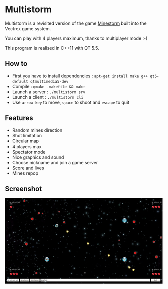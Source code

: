 # Multistorm

Multistorm is a revisited version of the game [Minestorm](https://www.wikiwand.com/en/Mine_Storm) built into the Vectrex game system.

You can play with 4 players maximum, thanks to multiplayer mode :-)

This program is realised in C++11 with QT 5.5.

## How to

  - First you have to install dependencies : ```apt-get install make g++ qt5-default qtmultimedia5-dev```
  - Compile : ```qmake -makefile && make```
  - Launch a server : ```./multistorm srv```
  - Launch a client : ```./multistorm cli```
  - Use ```arrow key``` to move, ```space``` to shoot and ```escape``` to quit

## Features

  - Random mines direction
  - Shot limitation
  - Circular map
  - 4 players max
  - Spectator mode
  - Nice graphics and sound
  - Choose nickname and join a game server
  - Score and lives
  - Mines repop

## Screenshot

![alt text](doc/screenshot.jpg)
